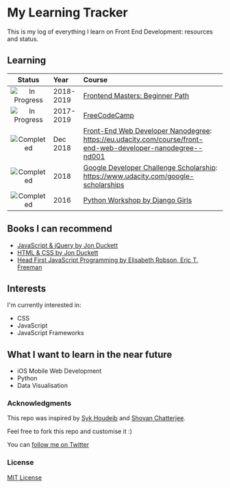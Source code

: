 # My Learning Tracker

This is my log of everything I learn on Front End Development: resources and status.

## Learning

[//]: # (Status images)

[Completed]: https://user-images.githubusercontent.com/29199184/32275438-8385f5c0-bf0b-11e7-9406-42265f71e2bd.png "Completed"
[In Progress]: https://user-images.githubusercontent.com/29199184/34462881-7305ddac-ee4d-11e7-9b57-589424820da4.png "In Progress"
[Soon]: https://user-images.githubusercontent.com/29199184/34462916-d5c37bd4-ee4d-11e7-9f4a-d57f2243281b.png "Soon"

|            Status           |   Year   | Course                                                          |
|:---------------------------:|:---------|:----------------------------------------------------------------|
| ![In Progress][In Progress] | 2018-2019| [Frontend Masters: Beginner Path](https://eu.udacity.com/course/front-end-web-developer-nanodegree--nd001)                                 |
| ![In Progress][In Progress] | 2017-2019| [FreeCodeCamp](https://learn.freecodecamp.org/)                                                    |
| ![Completed][Completed]     | Dec 2018 | [Front-End Web Developer Nanodegree]: https://eu.udacity.com/course/front-end-web-developer-nanodegree--nd001                             |
| ![Completed][Completed]     | 2018     | [Google Developer Challenge Scholarship]: https://www.udacity.com/google-scholarships                          |
| ![Completed][Completed]     | 2016     | [Python Workshop by Django Girls](https://djangogirls.org/)                                 |

[//]: # (Reference links to courses)

[Front-End Web Developer Nanodegree]: https://eu.udacity.com/course/front-end-web-developer-nanodegree--nd001
[Google Developer Challenge Scholarship]: https://www.udacity.com/google-scholarships
[Frontend Masters]: https://frontendmasters.com
[Django Girls]: https://djangogirls.org/

## Books I can recommend

+ [JavaScript & jQuery by Jon Duckett](http://javascriptbook.com)
+ [HTML & CSS by Jon Duckett](http://www.htmlandcssbook.com)
+ [Head First JavaScript Programming by Elisabeth Robson, Eric T. Freeman](https://www.oreilly.com/library/view/head-first-javascript/9781449340124)

## Interests

I'm currently interested in:

+ CSS
+ JavaScript
+ JavaScript Frameworks

## What I want to learn in the near future

+ iOS Mobile Web Development
+ Python
+ Data Visualisation

### Acknowledgments

This repo was inspired by [Syk Houdeib](https://github.com/Syknapse/My-Learning-Tracker-first-ten-months) and [Shovan Chatterjee](https://github.com/shovanch/fullstack-web-developer-path).

Feel free to fork this repo and customise it :)

You can [follow me on Twitter](https://twitter.com/gaini_z "@gaini_z")

### License

[MIT License](https://github.com/GainiZh/Learning-Tracker/blob/master/LICENSE)
